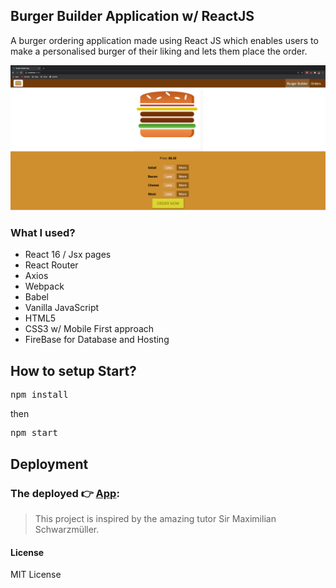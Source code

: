 ## Burger Builder Application w/ ReactJS
A burger ordering application made using React JS which enables users to make a personalised burger of their liking and lets them place the order.

<img src="./src/assets/images/ss.png">

### What I used?

- React 16 / Jsx pages
- React Router
- Axios
- Webpack
- Babel
- Vanilla JavaScript
- HTML5
- CSS3 w/ Mobile First approach
- FireBase for Database and Hosting

## How to setup Start?

<pre>npm install</pre>
then
<pre>npm start</pre>

## Deployment

### The deployed 👉 <a href="https://react-my-burger-99cad.web.app/">App</a>: 


> This project is inspired by the amazing tutor Sir Maximilian Schwarzmüller.
#### License

MIT License